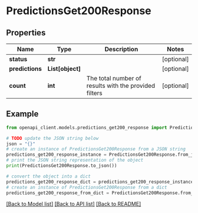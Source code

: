 # PredictionsGet200Response


## Properties

Name | Type | Description | Notes
------------ | ------------- | ------------- | -------------
**status** | **str** |  | [optional] 
**predictions** | **List[object]** |  | [optional] 
**count** | **int** | The total number of results with the provided filters | [optional] 

## Example

```python
from openapi_client.models.predictions_get200_response import PredictionsGet200Response

# TODO update the JSON string below
json = "{}"
# create an instance of PredictionsGet200Response from a JSON string
predictions_get200_response_instance = PredictionsGet200Response.from_json(json)
# print the JSON string representation of the object
print(PredictionsGet200Response.to_json())

# convert the object into a dict
predictions_get200_response_dict = predictions_get200_response_instance.to_dict()
# create an instance of PredictionsGet200Response from a dict
predictions_get200_response_from_dict = PredictionsGet200Response.from_dict(predictions_get200_response_dict)
```
[[Back to Model list]](../README.md#documentation-for-models) [[Back to API list]](../README.md#documentation-for-api-endpoints) [[Back to README]](../README.md)


